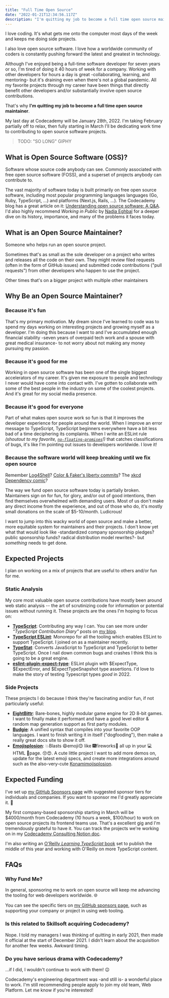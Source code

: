 ```yaml
---
title: "Full Time Open Source"
date: "2022-01-21T12:34:56.117Z"
description: "I'm quitting my job to become a full time open source maintainer"
---
```


I love coding.
It's what gets me onto the computer most days of the week and keeps me doing side projects.

I also love open source software.
I love how a worldwide community of coders is constantly pushing forward the latest and greatest in technology.

Although I've enjoyed being a full-time software developer for seven years or so, I'm tired of doing it 40 hours of week for a company.
Working with other developers for hours a day is great -collaborating, learning, and mentoring- but it's draining even when there's not a global pandemic.
All my favorite projects through my career have been things that directly benefit other developers and/or substantially involve open source contributions.

That's why **I'm quitting my job to become a full time open source maintainer**.

My last day at Codecademy will be January 28th, 2022.
I'm taking February partially off to relax, then fully starting in March I'll be dedicating work time to contributing to open source software projects.

> TODO: "SO LONG" GIPHY

## What is Open Source Software (OSS)?

Software whose source code anybody can see.
Commonly associated with free open source software (FOSS), and a superset of projects anybody can contribute to.

The vast majority of software today is built primarily on free open source software, including most popular programming languages languages (Go, Ruby, TypeScript, ...) and platforms (Next.js, Rails, ...).
The Codecademy blog has a great article on it: [Understanding open source software: A Q&A](https://www.codecademy.com/resources/blog/what-is-open-source).
I'd also highly recommend _Working in Public_ by [Nadia Eghbal](https://nadia.xyz) for a deeper dive on its history, importance, and many of the problems it faces today.

## What is an Open Source Maintainer?

Someone who helps run an open source project.

Sometimes that's as small as the sole developer on a project who writes and releases all the code on their own.
They might review filed requests (often in the form of GitHub issues) and submitted code contributions ("pull requests") from other developers who happen to use the project.

Other times that's on a bigger project with multiple other maintainers

## Why Be an Open Source Maintainer?

### Because it's fun

That's my primary motivation.
My dream since I've learned to code was to spend my days working on interesting projects and growing myself as a developer.
I'm doing this because I want to and I've accumulated enough financial stability -seven years of overpaid tech work and a spouse with great medical insurance- to not worry about not making any money pursuing my passion.

### Because it's good for me

Working in open source software has been one of the single biggest accelerators of my career.
It's given me exposure to people and technology I never would have come into contact with.
I've gotten to collaborate with some of the best people in the industry on some of the coolest projects.
And it's great for my social media presence.

### Because it's good for everyone

Part of what makes open source work so fun is that it improves the developer experience for people around the world.
When I improve an error message to TypeScript, TypeScript beginners everywhere have a bit less bad of a time deciphering its complaints.
When I write an ESLint rule _(shoutout to my favorite, [`no-floating-promises`](https://typescript-eslint.io/rules/no-floating-promises)!)_ that catches classifications of bugs, it's like I'm pointing out issues to developers worldwide.
I love it!

### Because the software world will keep breaking until we fix open source

Remember [Log4Shell](https://en.wikipedia.org/wiki/Log4Shell)?
[Color & Faker's liberty commits](https://gizmodo.com/an-open-source-developer-just-caused-a-whole-lot-of-cha-1848331944)?
The [xkcd Dependency comic](https://xkcd.com/2347)?

The way we fund open source software today is partially broken.
Maintainers sign on for fun, for glory, and/or out of good intentions, then find themselves overwhelmed with demanding users.
Most of us don't make any direct income from the experience, and out of those who do, it's mostly small donations on the scale of $5-10/month.
Ludicrous!

I want to jump into this wacky world of open source and make a better, more equitable system for maintainers and their projects.
I don't know yet what that would look like -standardized company sponsorship pledges? public sponsorship funds? radical distribution model rewrites?- but _something_ needs to get done.

## Expected Projects

I plan on working on a mix of projects that are useful to others and/or fun for me.

### Static Analysis

My core most valuable open source contributions have mostly been around web static analysis -- the art of scrutinizing code for information or potential issues without running it.
These projects are the ones I'm hoping to focus on:

-   [**TypeScript**](https://typescriptlang.org): Contributing any way I can. You can see more under _"TypeScript Contribution Diary"_ posts on [my blog](https://blog.joshuakgoldberg.com).
-   [**TypeScript ESLint**](https://typescript-eslint.io): Monorepo for all the tooling which enables ESLint to support TypeScript. I joined on as a maintainer recently.
-   [**TypeStat**](https://github.com/JoshuaKGoldberg/TypeStat): Converts JavaScript to TypeScript and TypeScript to better TypeScript. Once I nail down common bugs and crashes I think this is going to be a great engine.
-   [**eslint-plugin-expect-type**](https://github.com/JoshuaKGoldberg/eslint-plugin-expect-type): ESLint plugin with $ExpectType, $ExpectError, and $ExpectTypeSnapshot type assertions. I'd love to make the story of testing Typescript types _good_ in 2022.

### Side Projects

These projects I do because I think they're fascinating and/or fun, if not particularly useful:

-   [**EightBittr**](https://github.com/FullScreenShenanigans/EightBittr): Bare-bones, highly modular game engine for 2D 8-bit games. I want to finally make it performant and have a good level editor & random map generation support as first party modules.
-   [**Budgie**](https://github.com/budgielang/budgie): A unified syntax that compiles into your favorite OOP languages. I want to finish writing it in itself ("dogfooding"), then make a really great docs site to show it off.
-   [**Emojisplosion**](https://github.com/JoshuaKGoldberg/emojisplosion): 💥Blasts 😄emoji😊 like 🎆fireworks🎇 all up in your 💻HTML 📄page. 😚😍. A cute little project I want to add more demos on, update for the latest emoji specs, and create more integrations around such as the also-very-cute [Konamimojisplosion](https://github.com/Codecademy/konamimojisplosion).

## Expected Funding

I've set up [my GitHub Sponsors page](https://github.com/sponsors/JoshuaKGoldberg) with suggested sponsor tiers for individuals and companies.
If you want to sponsor me I'd greatly appreciate it. 💝

My first company-based sponsorship starting in March will be $4000/month from Codecademy (10 hours a week, $100/hour) to work on open source projects its frontend teams use.
That's a excellent gig and I'm tremendously grateful to have it.
You can track the projects we're working on in my [Codecademy Consulting Notion doc](https://www.notion.so/Codecademy-Consulting-919960606f1f40788c97aab6c4326c35).

I'm also writing an [O'Reilly _Learning TypeScript_ book](https://www.oreilly.com/library/view/learning-typescript/9781098110321) set to publish the middle of this year and working with O'Reilly on more TypeScript content.

## FAQs

### Why Fund Me?

In general, sponsoring me to work on open source will keep me advancing the tooling for web developers worldwide. 🌐

You can see the specific tiers on [my GitHub sponsors page](https://github.com/sponsors/joshuakgoldberg), such as supporting your company or project in using web tooling.

### Is this related to Skillsoft acquiring Codecademy?

Nope.
I told my managers I was thinking of quitting in early 2021, then made it official at the start of December 2021.
I didn't learn about the acquisition for another few weeks.
Awkward timing.

### Do you have serious drama with Codecademy?

...if I did, I wouldn't continue to work with them! 😉

Codecademy's engineering department was -and still is- a wonderful place to work.
I'm still recommending people apply to join my old team, Web Platform.
Let me know if you're interested!
